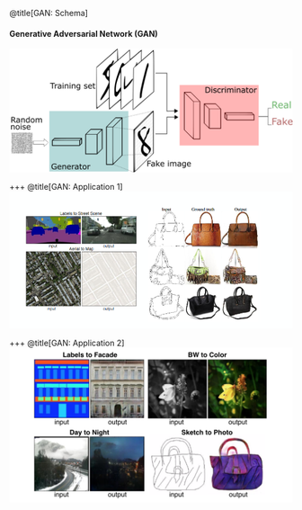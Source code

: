@title[GAN: Schema]
#### Generative Adversarial Network (GAN)
![GAN Schema](assets/images/NeuralNetwork/GAN/GAN-Schema-02.png)

+++
@title[GAN: Application 1]
![GAN Application 1](assets/images/NeuralNetwork/GAN/GAN-Application-01.png)

+++
@title[GAN: Application 2]
![GAN Application 2](assets/images/NeuralNetwork/GAN/GAN-Application-02.png)
